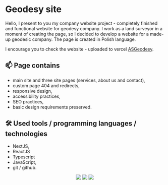 <h1>Geodesy site</h1>

<p>Hello, I present to you my company website project - completely finished and functional website for geodesy company.
I work as a land surveyor in a moment of creating the page, so I decided to develop a website for a made-up geodesic company.
The page is created in Polish language.</p>

<p>I encourage you to check the website - uploaded to vercel <a href='https://asgeodesy.netlify.app/'>ASGeodesy</a>.</p>

<h2>📫 Page contains</h2>

- main site and three site pages (services, about us and contact),
- custom page 404 and redirects,
- responsive design,
- accessibility practices,
- SEO practices,
- basic design requirements preserved.

<h2>🛠 Used tools / programming languages / technologies</h2>

- NextJS,
- ReactJS
- Typescript
- JavaScript,
- git / github.

<div align='center'>
<img src='./src/assets/readme/mainSite1.jpg'>
<img src='./src/assets/readme/mainSite2.jpg'>
<img src='./src/assets/readme/usage.jpg'>
</div>
